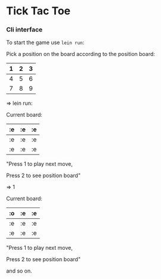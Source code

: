 # Tick Tac Toe 
### Cli interface 

To start the game use `lein run`: 

Pick a position on the board according to the position board:

| 1   | 2   | 3   |
|-----|-----|-----|
 | 4   | 5   | 6   |
| 7   | 8   | 9   | 

=> lein run: 

Current board:

| :e  | :e  | :e  |
|-----|-----|-----|
| :e  | :e  | :e  |
| :e  | :e  | :e  | 

"Press 1 to play next move, 

Press 2 to see position board"


=> 1 

Current board:

| :o  | :e  | :e  |
|-----|-----|-----|
| :e  | :e  | :e  |
| :e  | :e  | :e  | 

"Press 1 to play next move,

Press 2 to see position board"

and so on. 